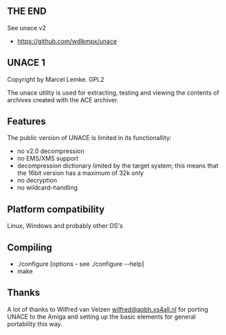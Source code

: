 ## THE END

See unace v2
- https://github.com/wdlkmpx/unace

## UNACE 1

Copyright by Marcel Lemke. GPL2

The unace utility is used for extracting, testing and viewing the contents
of archives created with the ACE archiver.

## Features

  The public version of UNACE is limited in its functionallity:
  * no v2.0 decompression
  * no EMS/XMS support
  * decompression dictionary limited by the target system;
    this means that the 16bit version has a maximum of 32k only
  * no decryption
  * no wildcard-handling

## Platform compatibility

   Linux, Windows and probably other OS's

## Compiling

  - ./configure [options - see ./configure --help]
  - make

## Thanks 

   A lot of thanks to Wilfred van Velzen <wilfred@aobh.xs4all.nl> for
   porting UNACE to the Amiga and setting up the basic elements for
   general portability this way.
